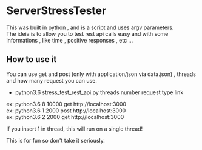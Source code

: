 # ServerStressTester
This was built in python , and is a script and uses argv parameters.  
The ideia is to allow you to test rest api calls easy and with some informations , like time , positive responses , etc ...  


## How to use it
You can use get and post (only with application/json via data.json) , threads and how many request you can use.  

- python3.6 stress_test_rest_api.py  threads number request type link  

ex: python3.6 8 10000 get http://localhost:3000  
ex: python3.6 1 2000 post http://localhost:3000  
ex: python3.6 2 2000 get http://localhost:3000  

If you insert 1 in thread, this will run on a single thread!  


This is for fun so don't take it seriously.   
